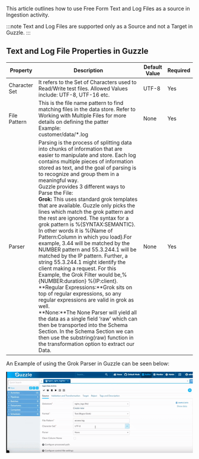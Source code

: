 This article outlines how to use Free Form Text and Log Files as a source in Ingestion activity. 

:::note
Text and Log Files are supported only as a Source and not a Target in Guzzle.
:::

## Text and Log File Properties in Guzzle

|Property|Description|Default Value|Required|
|--- |--- |--- |--- |
|Character Set|It refers to the Set of Characters used to Read/Write test files. Allowed Values include: UTF-8, UTF-16 etc.|UTF-8|Yes|
|File Pattern|This is the file name pattern to find matching files in the data store. Refer to Working with Multiple Files for more details on defining the patter <br/>Example: <br/>customer/data/*.log|None|Yes|
|Parser|Parsing is the process of splitting data into chunks of information that are easier to manipulate and store. Each log contains multiple pieces of information stored as text, and the goal of parsing is to recognize and group them in a meaningful way.<br/>Guzzle provides 3 different ways to Parse the File:<br/>**Grok:** This uses standard grok templates that are available.  Guzzle only picks the lines which match the grok pattern and the rest are ignored. The syntax for a grok pattern is %{SYNTAX:SEMANTIC}. In other words it is %{Name of Pattern:Column in which you load}.For example, 3.44 will be matched by the NUMBER pattern and 55.3.244.1 will be matched by the IP pattern. Further, a string 55.3.244.1 might identify the client making a request. For this Example, the Grok Filter would be,%{NUMBER:duration} %{IP:client}.<br/>**Regular Expressions:**Grok sits on top of regular expressions, so any regular expressions are valid in grok as well. <br/>**None:**The None Parser will yield all the data as a single field ‘raw’  which can then be transported into the Schema Section. In the Schema Section we can then use the substring(raw) function in the transformation option to extract our Data.|None|Yes|



An Example of using the Grok Parser in Guzzle can be seen below:

![image alt text](/img/docs/how-to-guides/ingest_data/textandlog.gif)


